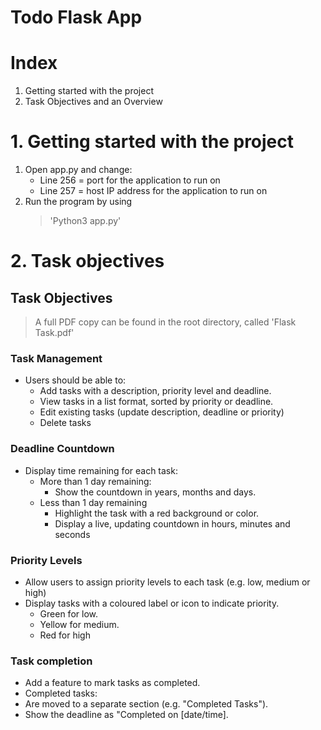 # Todo Flask App

# Index 
1. Getting started with the project
2. Task Objectives and an Overview

# 1. Getting started with the project
1. Open app.py and change:
   - Line 256 = port for the application to run on 
   - Line 257 = host IP address for the application to run on
2. Run the program by using 
   > 'Python3 app.py'

# 2. Task objectives
## Task Objectives 
> A full PDF copy can be found in the root directory, called 'Flask Task.pdf'

### Task Management
- Users should be able to:
  - Add tasks with a description, priority level and deadline.
  - View tasks in a list format, sorted by priority or deadline.
  - Edit existing tasks (update description, deadline or priority)
  - Delete tasks
  
### Deadline Countdown
- Display time remaining for each task:
  - More than 1 day remaining:
    - Show the countdown in years, months and days.
  - Less than 1 day remaining
    - Highlight the task with a red background or color.
    - Display a live, updating countdown in hours, minutes and seconds

### Priority Levels
- Allow users to assign priority levels to each task (e.g. low, medium or high)
- Display tasks with a coloured label or icon to indicate priority.
  - Green for low.
  - Yellow for medium.
  - Red for high

### Task completion
- Add a feature to mark tasks as completed.
- Completed tasks:
- Are moved to a separate section (e.g. "Completed Tasks").
- Show the deadline as "Completed on [date/time].